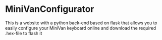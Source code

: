 # MiniVanConfigurator
This is a website with a python back-end based on flask that allows you to easily configure your MiniVan keyboard online and download the required .hex-file to flash it
